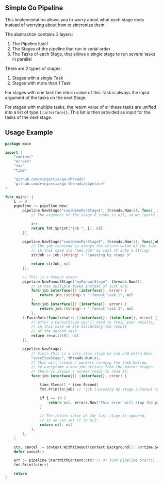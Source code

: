 ## Simple Go Pipeline

This implementation allows you to worry about what each stage does
instead of worrying about how to sincronize them.

The abstraction contains 3 layers:

1. The Pipeline itself
2. The Stages of the pipeline that run in serial order
3. The Tasks of each Stage, that allows a single stage to run several tasks in parallel

There are 2 types of stages:

1. Stages with a single Task
2. Stages with more than 1 Task

For stages with one task the return value of this Task is always
the input argument of the tasks on the next Stage.

For stages with multiple tasks, the return value of all these tasks
are unified into a list of type `[]interface{}`.
This list is then provided as input for the tasks of the next stage.

## Usage Example

```Go
package main

import (
	"context"
	"errors"
	"fmt"
	"time"

	"github.com/vingarcia/go-threads"
	"github.com/vingarcia/go-threads/pipeline"
)

func main() {
	i := 0
	pipeline := pipeline.New(
		pipeline.NewStage("coolNameForStage1", threads.Num(1), func(_ interface{}) (interface{}, error) {
			// The argument of the stage 0 tasks is nil, so we ignore it  ^

			i++
			return fmt.Sprint("job ", i), nil
		}),

		pipeline.NewStage("coolNameForStage3", threads.Num(1), func(job interface{}) (interface{}, error) {
			// The job received is always the return value of the last stage,
			// in this case its "new job" so cast it into a string:
			strJob := job.(string) + ":passing by stage 3"

			return strJob, nil
		}),

		// This is a fanout stage:
		pipeline.NewFanoutStage("myFanoutStage", threads.Num(1),
			// It has multiple tasks instead of just one:
			func(job interface{}) (interface{}, error) {
				return job.(string) + ":fanout task 1", nil
			},
			func(job interface{}) (interface{}, error) {
				return job.(string) + ":fanout task 2", nil
			},
		).FaninRule(func(results []interface{}) (interface{}, error) {
			// After a FanoutStage you'll need to fanin your results,
			// in this case we are discarding the result
			// of the second task:
			return results[0], nil
		}),

		pipeline.NewStage(
			// Since this is a very slow stage we can add extra Num:
			"verySlowStage", threads.Num(4),
			// This will create 4 workers running the task bellow,
			// so everytime a new job arrives from the faster stages
			// there is always a worker ready to read it:
			func(job interface{}) (interface{}, error) {

				time.Sleep(1 * time.Second)
				fmt.Println(job) // "job 1:passing by stage 3:fanout task 1"

				if i == 10 {
					return nil, errors.New("This error will stop the pipeline")
				}

				// The return value of the last stage is ignored,
				// so we can set it to nil:
				return nil, nil
			},
		),
	)

	ctx, cancel := context.WithTimeout(context.Background(), 20*time.Second)
	defer cancel()

	err := pipeline.StartWithContext(ctx) // Or just pipeline.Start() if you won't use a context.
	fmt.Println(err)

	return
}
```
